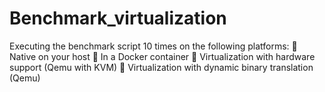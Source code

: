 # Benchmark_virtualization
Executing the benchmark script 10 times on the following platforms:  Native on your host  In a Docker container  Virtualization with hardware support (Qemu with KVM)  Virtualization with dynamic binary translation (Qemu)
